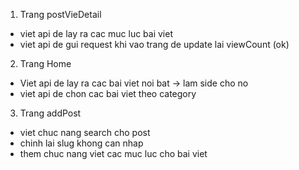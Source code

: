 1. Trang postVieDetail

- viet api de lay ra cac muc luc bai viet
- viet api de gui request khi vao trang de update lai viewCount (ok)

2. Trang Home

- Viet api de lay ra cac bai viet noi bat -> lam side cho no
- viet api de chon cac bai viet theo category

3. Trang addPost

- viet chuc nang search cho post
- chinh lai slug khong can nhap
- them chuc nang viet cac muc luc cho bai viet
